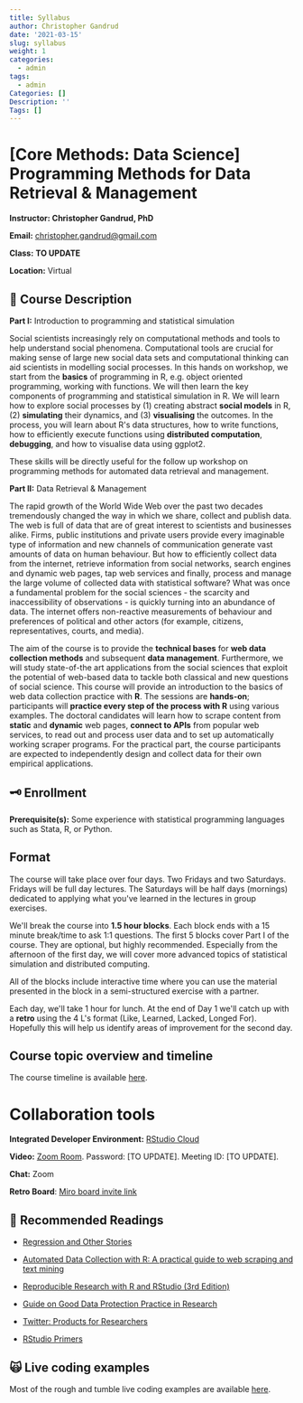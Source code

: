```yaml
---
title: Syllabus
author: Christopher Gandrud
date: '2021-03-15'
slug: syllabus
weight: 1
categories:
  - admin
tags:
  - admin
Categories: []
Description: ''
Tags: []
---
```


# \[Core Methods: Data Science\] Programming Methods for Data Retrieval & Management

**Instructor: Christopher Gandrud, PhD**

**Email:** [christopher.gandrud\@gmail.com](mailto:christopher.gandrud@gmail.com)

**Class:** **TO UPDATE**

**Location:** Virtual

## 📜 Course Description

**Part I:** Introduction to programming and statistical simulation

Social scientists increasingly rely on computational methods and tools to help understand social phenomena. Computational tools are crucial for making sense of large new social data sets and computational thinking can aid scientists in modelling social processes. In this hands on workshop, we start from the **basics** of programming in R, e.g. object oriented programming, working with functions. We will then learn the key components of programming and statistical simulation in R. We will learn how to explore social processes by (1) creating abstract **social models** in R, (2) **simulating** their dynamics, and (3) **visualising** the outcomes. In the process, you will learn about R's data structures, how to write functions, how to efficiently execute functions using **distributed computation**, **debugging**, and how to visualise data using ggplot2.

These skills will be directly useful for the follow up workshop on programming methods for automated data retrieval and management.

**Part II:** Data Retrieval & Management

The rapid growth of the World Wide Web over the past two decades tremendously changed the way in which we share, collect and publish data. The web is full of data that are of great interest to scientists and businesses alike. Firms, public institutions and private users provide every imaginable type of information and new channels of communication generate vast amounts of data on human behaviour. But how to efficiently collect data from the internet, retrieve information from social networks, search engines and dynamic web pages, tap web services and finally, process and manage the large volume of collected data with statistical software? What was once a fundamental problem for the social sciences - the scarcity and inaccessibility of observations - is quickly turning into an abundance of data. The internet offers non-reactive measurements of behaviour and preferences of political and other actors (for example, citizens, representatives, courts, and media).

The aim of the course is to provide the **technical bases** for **web data collection methods** and subsequent **data management**. Furthermore, we will study state-of-the art applications from the social sciences that exploit the potential of web-based data to tackle both classical and new questions of social science. This course will provide an introduction to the basics of web data collection practice with **R**. The sessions are **hands-on**; participants will **practice every step of the process with R** using various examples. The doctoral candidates will learn how to scrape content from **static** and **dynamic** web pages, **connect to APIs** from popular web services, to read out and process user data and to set up automatically working scraper programs. For the practical part, the course participants are expected to independently design and collect data for their own empirical applications.

## 🗝 Enrollment

**Prerequisite(s):** Some experience with statistical programming languages such as Stata, R, or Python.

## Format

The course will take place over four days. Two Fridays and two Saturdays. Fridays will be full day lectures. The Saturdays will be half days (mornings) dedicated to applying what you've learned in the lectures in group exercises.

We'll break the course into **1.5 hour blocks**. Each block ends with a 15 minute break/time to ask 1:1 questions. The first 5 blocks cover Part I of the course. They are optional, but highly recommended. Especially from the afternoon of the first day, we will cover more advanced topics of statistical simulation and distributed computing.

All of the blocks include interactive time where you can use the material presented in the block in a semi-structured exercise with a partner.

Each day, we'll take 1 hour for lunch. At the end of Day 1 we'll catch up with a **retro** using the 4 L's format (Like, Learned, Lacked, Longed For). Hopefully this will help us identify areas of improvement for the second day.

## Course topic overview and timeline

The course timeline is available [here](https://www.notion.so/fcbe957300b7491da31519496ce2591c?v=1dabef0c5ec74aaa8fd7a57f0afa53b9).

# Collaboration tools

**Integrated Developer Environment:** [RStudio Cloud](https://rstudio.cloud/project/1140732)

**Video:** [Zoom Room](https://hu-berlin.zoom.us/j/95438130830?pwd=VzBoK283VmRRYU1WTkV2UTYrK25lUT09). Password: \[TO UPDATE\]. Meeting ID: \[TO UPDATE\].

**Chat:** Zoom

**Retro Board**: [Miro board invite link](https://miro.com/welcomeonboard/FM4bLP7VzR2pqQTVn2rZBySYZvvas5dFnqkvu06PThVfCb3HYV6qmKlM5tdfJPDu)

## 📖 Recommended Readings

-   [Regression and Other Stories](https://avehtari.github.io/ROS-Examples/)

-   [Automated Data Collection with R: A practical guide to web scraping and text mining](https://onlinelibrary.wiley.com/doi/book/10.1002/9781118834732)

-   [Reproducible Research with R and RStudio (3rd Edition)](https://brave-pasteur-c09ffa.netlify.app/slides/code/bookdown.pdf)

-   [Guide on Good Data Protection Practice in Research](https://www.eui.eu/Documents/ServicesAdmin/DeanOfStudies/ResearchEthics/Guide-Data-Protection-Research.pdf)

-   [Twitter: Products for Researchers](https://developer.twitter.com/en/use-cases/academic-researchers/products-for-researchers)

-   [RStudio Primers](https://rstudio.cloud/learn/primers)

## 🙀 Live coding examples

Most of the rough and tumble live coding examples are available [here](https://github.com/christophergandrud/hu-live-coding-course-examples).
